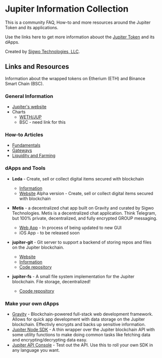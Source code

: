 # Jupiter Information Collection
This is a community FAQ, How-to and more resources around the Jupiter Token and its applications.

Use the links here to get more information abouot the [Jupiter Token](https://gojupiter.tech/) and its dApps. 

Created by [Sigwo Technologies, LLC](https://sigwo.com/). 

## Links and Resources
Information about the wrapped tokens on Etherium (ETH) and Binance Smart Chain (BSC).

### General Information
* [Jupiter's website](https://gojupiter.tech/)
* Charts
  * [WETH/JUP](https://www.dextools.io/app/uniswap/pair-explorer/0x2dfee82f4250dd3f3c6811c5d2926ede8b37a7d5)
  * BSC - need link for this

### How-to Articles
* [Fundamentals](./fundamentals.md)
* [Gateways](./gateways.md)
* [Liquidity and Farming](./liquidity_and_farming.md)

### dApps and Tools
* **Leda** - Create, sell or collect digital items secured with blockchain
  *  [Information](./leda.md)
  *  [Website](https://leda.gojupiter.tech/) Alpha version - Create, sell or collect digital items secured with blockchain
* **Metis** - a decentralized chat app built on Gravity and curated by Sigwo Technologies. Metis is a decentralized chat application. Think Telegram, but 100% private, decentralized, and fully encrypted GROUP messaging.
  * [Web App](https://metis.gojupiter.tech/) - In process of being updated to new GUI
  * iOS App - to be released soon
* **jupiter-git** - Git server to support a backend of storing repos and files on the Jupiter blockchain.

  * [Website](https://git.gojupiter.tech/)
  * [Information](./git.md)
  * [Code repository](https://github.com/whatl3y/jupiter-git)
* **jupiter-fs** - A small file system implementation for the Jupiter blockchain.  File storage, decentralized!
  * [Coode repository](https://github.com/whatl3y/jupiter-fs)


### Make your own dApps
* [Gravity](./gravity.md) - Blockchain-powered full-stack web development framework.  Allows for quick app development with data storage on the Jupiter blockchain.  Effectivly encrypts and backs up sensitive information.
* [Jupiter Node SDK](https://github.com/whatl3y/jupiter-node-sdk) - A thin wrapper over the Jupiter blockchain API with some utility functions to make doing common tasks like fetching data and encrypting/decrypting data easy.
* [Jupiter API Console](https://jpr.gojupiter.tech/test) - Test out the API.  Use this to roll your own SDK in any language you want.
